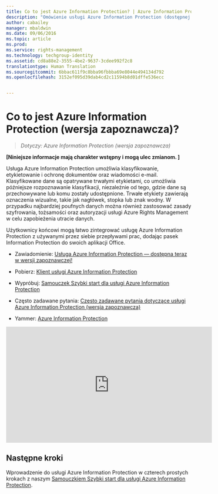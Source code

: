 ```yaml
---
title: Co to jest Azure Information Protection? | Azure Information Protection
description: "Omówienie usługi Azure Information Protection (dostępnej w wersji zapoznawczej)."
author: cabailey
manager: mbaldwin
ms.date: 09/06/2016
ms.topic: article
ms.prod: 
ms.service: rights-management
ms.technology: techgroup-identity
ms.assetid: cd8a88e2-3555-4be2-9637-3cdee992f2c8
translationtype: Human Translation
ms.sourcegitcommit: 6bbac611f9c8bba96fbbba69e8044e494134d792
ms.openlocfilehash: 3152ef095d39dab4cd2c11594b8d01dffe536ecc


---
```


# Co to jest Azure Information Protection (wersja zapoznawcza)?

>*Dotyczy: Azure Information Protection (wersja zapoznawcza)*

**[Niniejsze informacje mają charakter wstępny i mogą ulec zmianom. ]**

Usługa Azure Information Protection umożliwia klasyfikowanie, etykietowanie i ochronę dokumentów oraz wiadomości e-mail. Klasyfikowane dane są opatrywane trwałymi etykietami, co umożliwia późniejsze rozpoznawanie klasyfikacji, niezależnie od tego, gdzie dane są przechowywane lub komu zostały udostępnione. Trwałe etykiety zawierają oznaczenia wizualne, takie jak nagłówek, stopka lub znak wodny. W przypadku najbardziej poufnych danych można również zastosować zasady szyfrowania, tożsamości oraz autoryzacji usługi Azure Rights Management w celu zapobieżenia utracie danych. 

Użytkownicy końcowi mogą łatwo zintegrować usługę Azure Information Protection z używanymi przez siebie przepływami prac, dodając pasek Information Protection do swoich aplikacji Office. 

- Zawiadomienie: [Usługa Azure Information Protection — dostępna teraz w wersji zapoznawczej!](https://blogs.technet.microsoft.com/enterprisemobility/2016/07/12/azure-information-protection-public-preview-available-now/)

- Pobierz: [Klient usługi Azure Information Protection](https://www.microsoft.com/en-us/download/details.aspx?id=53018)

- Wypróbuj: [Samouczek Szybki start dla usługi Azure Information Protection](infoprotect-quick-start-tutorial.md) 

- Często zadawane pytania: [Często zadawane pytania dotyczące usługi Azure Information Protection (wersja zapoznawcza)](faq.md)

- Yammer: [Azure Information Protection](https://www.yammer.com/askipteam/#/threads/inGroup?type=in_group&feedId=8652489&view=all)


<iframe width="560" height="315" src="https://www.youtube.com/embed/N9Ip0m6d3G0" frameborder="0" allowfullscreen></iframe>

## Następne kroki

Wprowadzenie do usługi Azure Information Protection w czterech prostych krokach z naszym [Samouczkiem Szybki start dla usługi Azure Information Protection](infoprotect-quick-start-tutorial.md).


<!--HONumber=Sep16_HO1-->


